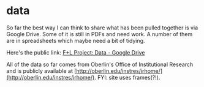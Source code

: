 # data

So far the best way I can think to share what has been pulled together is via Google Drive. Some of it is still in PDFs and need work. A number of them are in spreadsheets which maybe need a bit of tidying. 

Here's the public link: [F+L Project: Data - Google Drive](https://drive.google.com/folderview?id=0B9yrZOy5KQw7fjFXUVl4SGZPTDRRLWktMU9kNFptaElwY2JNdzdsWVpOek9NaE0xV3JweTQ&usp=sharing)

All of the data so far comes from Oberlin's Office of Institutional Research and is publicly available at [http://oberlin.edu/instres/irhome/](http://oberlin.edu/instres/irhome/). FYI: site uses frames(?!).
